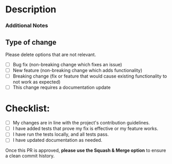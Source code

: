 # Description

<!-- Provide a clear and concise description of the changes made in this pull request. -->

### Additional Notes

<!-- Optional: Add any additional context, screenshots, or notes about your changes here. -->

## Type of change

Please delete options that are not relevant.

- [ ] Bug fix (non-breaking change which fixes an issue)
- [ ] New feature (non-breaking change which adds functionality)
- [ ] Breaking change (fix or feature that would cause existing functionality to not work as expected)
- [ ] This change requires a documentation update

# Checklist:

- [ ] My changes are in line with the project's contribution guidelines.
- [ ] I have added tests that prove my fix is effective or my feature works.
- [ ] I have run the tests locally, and all tests pass.
- [ ] I have updated documentation as needed.

Once this PR is approved, **please use the Squash & Merge option** to ensure a clean commit history.